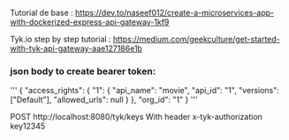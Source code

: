 Tutorial de base : https://dev.to/naseef012/create-a-microservices-app-with-dockerized-express-api-gateway-1kf9

Tyk.io step by step tutorial : https://medium.com/geekculture/get-started-with-tyk-api-gateway-aae127186e1b

### json body to create bearer token:
'''
{
  "access_rights": {
    "1": {
      "api_name": "movie",
      "api_id": "1",
      "versions": ["Default"],
      "allowed_urls": null
    }
  },
  "org_id": "1"
}
'''

POST http://localhost:8080/tyk/keys
With header x-tyk-authorization key12345